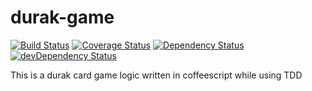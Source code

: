 # durak-game
[![Build Status](https://travis-ci.org/cschaf/durak-game.png?branch=master)](https://travis-ci.org/cschaf/durak-game)
[![Coverage Status](https://img.shields.io/coveralls/cschaf/durak-game.svg)](https://coveralls.io/r/cschaf/durak-game)
[![Dependency Status](https://david-dm.org/cschaf/durak-game.svg)](https://david-dm.org/cschaf/durak-game)
[![devDependency Status](https://david-dm.org/cschaf/durak-game/dev-status.svg)](https://david-dm.org/cschaf/durak-game#info=devDependencies)

This is a durak  card game logic written in coffeescript while using TDD